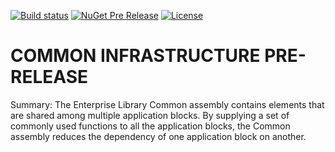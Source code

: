 [![Build status](https://ci.appveyor.com/api/projects/status/kx4vuqp5exqc0f80/branch/master?svg=true)](https://ci.appveyor.com/project/EnterpriseLibrary/common-infrastructure/branch/master)
[![NuGet Pre Release](https://img.shields.io/nuget/vpre/Stateless.svg)](https://www.nuget.org/packages/EnterpriseLibrary.Common.NetCore)
[![License](https://img.shields.io/badge/license-apache%202.0-60C060.svg)](https://github.com/EnterpriseLibrary/common-infrastructure/blob/master/LICENSE)


# COMMON INFRASTRUCTURE PRE-RELEASE
Summary: The Enterprise Library Common assembly contains elements that are shared among multiple application blocks. By supplying a set of commonly used functions to all the application blocks, the Common assembly reduces the dependency of one application block on another. 

